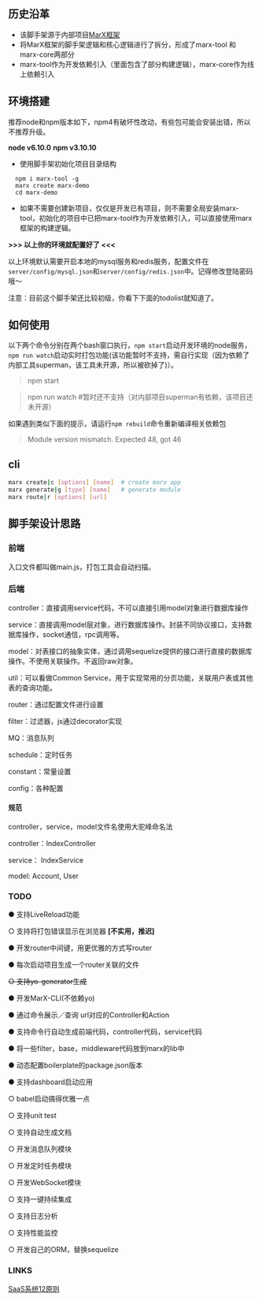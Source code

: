 ## 历史沿革
- 该脚手架源于内部项目[MarX框架](https://github.com/wangchao0502/MarX)
- 将MarX框架的脚手架逻辑和核心逻辑进行了拆分，形成了marx-tool 和 marx-core两部分
- marx-tool作为开发依赖引入（里面包含了部分构建逻辑），marx-core作为线上依赖引入

## 环境搭建

推荐node和npm版本如下，npm4有破坏性改动，有些包可能会安装出错，所以不推荐升级。

**node v6.10.0**
**npm v3.10.10**

- 使用脚手架初始化项目目录结构

```shell
  npm i marx-tool -g
  marx create marx-demo
  cd marx-demo
```
- 如果不需要创建新项目，仅仅是开发已有项目，则不需要全局安装marx-tool，初始化的项目中已把marx-tool作为开发依赖引入，可以直接使用marx框架的构建逻辑。


**>>> 以上你的环境就配置好了 <<<**

以上环境默认需要开启本地的mysql服务和redis服务，配置文件在`server/config/mysql.json`和`server/config/redis.json`中。记得修改登陆密码哦～

注意：目前这个脚手架还比较初级，你看下下面的todolist就知道了。

## 如何使用

以下两个命令分别在两个bash窗口执行，`npm start`启动开发环境的node服务，
`npm run watch`启动实时打包功能(该功能暂时不支持，需自行实现（因为依赖了内部工具superman，该工具未开源，所以被砍掉了)）。

> npm start

> npm run watch #暂时还不支持（对内部项目superman有依赖，该项目还未开源）

如果遇到类似下面的提示，请运行`npm rebuild`命令重新编译相关依赖包

> Module version mismatch. Expected 48, got 46

## cli

```bash
marx create|c [options] [name]  # create marx app
marx generate|g [type] [name]   # generate module
marx route|r [options] [url]
```


## 脚手架设计思路

### 前端

入口文件都叫做main.js，打包工具会自动扫描。

### 后端

controller：直接调用service代码，不可以直接引用model对象进行数据库操作

service：直接调用model层对象，进行数据库操作。封装不同协议接口，支持数据库操作，socket通信，rpc调用等。

model：对表接口的抽象实体，通过调用sequelize提供的接口进行直接的数据库操作。不使用关联操作。不返回raw对象。

util：可以看做Common Service，用于实现常用的分页功能，关联用户表或其他表的查询功能。

router：通过配置文件进行设置

filter：过滤器，js通过decorator实现

MQ：消息队列

schedule：定时任务

constant：常量设置

config：各种配置

#### 规范
controller，service，model文件名使用大驼峰命名法

controller：IndexController

service：   IndexService

model:      Account, User

### TODO

● 支持LiveReload功能

○ 支持将打包错误显示在浏览器 **[不实用，推迟]**

● 开发router中间键，用更优雅的方式写router

● 每次启动项目生成一个router关联的文件

~~○ 支持yo-generator生成~~

● 开发MarX-CLI(不依赖yo)

● 通过命令展示／查询 url对应的Controller和Action

● 支持命令行自动生成前端代码，controller代码，service代码

● 将一些filter，base，middleware代码放到marx的lib中

● 动态配置boilerplate的package.json版本

● 支持dashboard启动应用

○ babel启动搞得优雅一点

○ 支持unit test

○ 支持自动生成文档

○ 开发消息队列模块

○ 开发定时任务模块

○ 开发WebSocket模块

○ 支持一键持续集成

○ 支持日志分析

○ 支持性能监控

○ 开发自己的ORM，替换sequelize

### LINKS

[SaaS系统12原则](https://12factor.net/zh_cn/)
